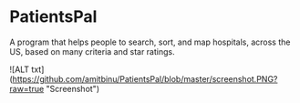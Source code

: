 # PatientsPal

A program that helps people to search, sort, and map hospitals, across the US, based on many criteria and star ratings.

![ALT txt] (https://github.com/amitbinu/PatientsPal/blob/master/screenshot.PNG?raw=true "Screenshot")
